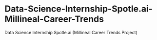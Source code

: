 # Data-Science-Internship-Spotle.ai-Millineal-Career-Trends
Data Science Internship Spotle.ai (Millineal Career Trends Project)
